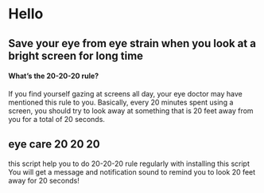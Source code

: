 # **Hello**
## Save your eye from eye strain when you look at a bright screen for long time
#### What’s the 20-20-20 rule?
If you find yourself gazing at screens all day, your eye doctor may have mentioned this rule to you. Basically, every 20 minutes spent using a screen, you should try to look away at something that is 20 feet away from you for a total of 20 seconds.
## eye care 20 20 20
this script help you to do 20-20-20 rule regularly
with installing this script You will get a message and notification sound to remind you to look 20 feet away for 20 seconds!  
